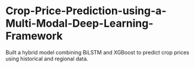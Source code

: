 # Crop-Price-Prediction-using-a-Multi-Modal-Deep-Learning-Framework
Built a hybrid model combining BiLSTM and XGBoost to predict crop prices using historical and regional data.
